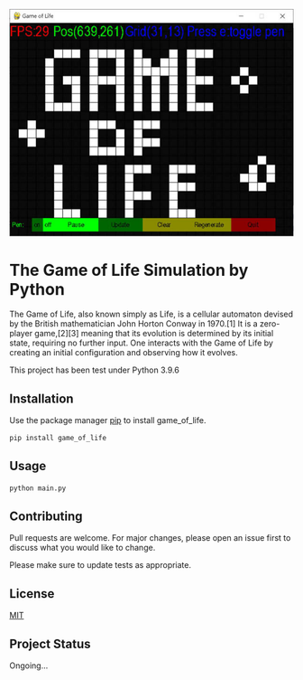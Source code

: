 ![game of life screenshot](https://github.com/haycpong/game_of_life/blob/main/game_of_life/images/screenshot.jpg?raw=true)
# The Game of Life Simulation by Python

The Game of Life, also known simply as Life, is a cellular automaton devised by the British mathematician John Horton Conway in 1970.[1] It is a zero-player game,[2][3] meaning that its evolution is determined by its initial state, requiring no further input. One interacts with the Game of Life by creating an initial configuration and observing how it evolves. 

This project has been test under Python 3.9.6

## Installation

Use the package manager [pip](https://pip.pypa.io/en/stable/) to install game_of_life.

```bash
pip install game_of_life
```

## Usage

```python
python main.py

```

## Contributing
Pull requests are welcome. For major changes, please open an issue first to discuss what you would like to change.

Please make sure to update tests as appropriate.

## License
[MIT](https://choosealicense.com/licenses/mit/)

## Project Status
Ongoing...
